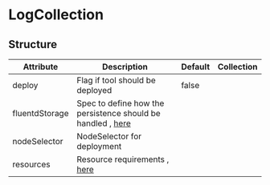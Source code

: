 # LogCollection 
 

## Structure 
 

| Attribute      | Description                                                                    | Default | Collection  |
| -------------- | ------------------------------------------------------------------------------ | ------- | ----------  |
| deploy         | Flag if tool should be deployed                                                |  false  |             |
| fluentdStorage | Spec to define how the persistence should be handled , [here](storage/Spec.md) |         |             |
| nodeSelector   | NodeSelector for deployment                                                    |         |             |
| resources      | Resource requirements , [here](v1/ResourceRequirements.md)                     |         |             |